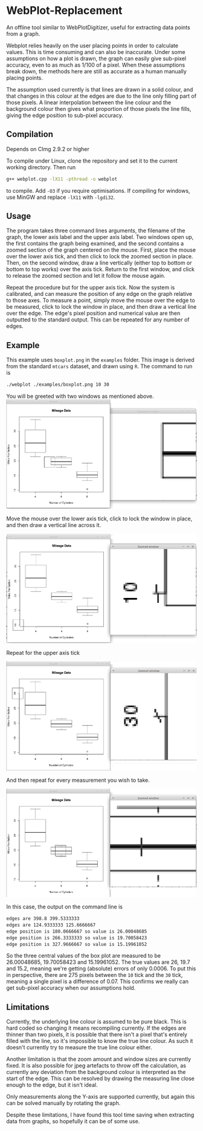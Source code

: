 # WebPlot-Replacement
An offline tool similar to WebPlotDigitizer, useful for extracting data points from a graph.

Webplot relies heavily on the user placing points in order to calculate values. This is time consuming and can also be inaccurate. Under some assumptions on how a plot is drawn, the graph can easily give sub-pixel accuracy, even to as much as 1/100 of a pixel.
When these assumptions break down, the methods here are still as accurate as a human manually placing points.

The assumption used currently is that lines are drawn in a solid colour, and that changes in this colour at the edges are due to the line only filling part of those pixels. A linear interpolation between the line colour and the background colour then gives what proportion of those pixels the line fills, giving the edge position to sub-pixel accuracy. 

## Compilation
Depends on CImg 2.9.2 or higher

To compile under Linux, clone the repository and set it to the current working directory. Then run
```sh
g++ webplot.cpp -lX11 -pthread -o webplot
```
to compile. Add `-O3` if you require optimisations. If compiling for windows, use MinGW and replace `-lX11` with `-lgdi32`.

## Usage
The program takes three command lines arguments, the filename of the graph, the lower axis label and the upper axis label.
Two windows open up, the first contains the graph being examined, and the second contains a zoomed section of the graph centered on the mouse. First, place the mouse over the lower axis tick, and then click to lock the zoomed section in place. Then, on the second window, draw a line vertically (either top to bottom or bottom to top works) over the axis tick. Return to the first window, and click to release the zoomed section and let it follow the mouse again.

Repeat the procedure but for the upper axis tick. Now the system is calibrated, and can measure the position of any edge on the graph relative to those axes. To measure a point, simply move the mouse over the edge to be measured, click to lock the window in place, and then draw a vertical line over the edge. The edge's pixel position and numerical value are then outputted to the standard output. This can be repeated for any number of edges.

## Example
This example uses `boxplot.png` in the `examples` folder. This image is derived from the standard `mtcars` dataset, and drawn using `R`. The command to run is 
```sh
./webplot ./examples/boxplot.png 10 30
```
You will be greeted with two windows as mentioned above.
![](https://github.com/Asa-Hopkins/WebPlot-Replacement/blob/main/Screenshots/Screenshot1.png)

Move the mouse over the lower axis tick, click to lock the window in place, and then draw a vertical line across it.

![](https://github.com/Asa-Hopkins/WebPlot-Replacement/blob/main/Screenshots/Screenshot2.png)

Repeat for the upper axis tick

![](https://github.com/Asa-Hopkins/WebPlot-Replacement/blob/main/Screenshots/Screenshot3.png)

And then repeat for every measurement you wish to take.

![](https://github.com/Asa-Hopkins/WebPlot-Replacement/blob/main/Screenshots/Screenshot4.png)

In this case, the output on the command line is
```sh
edges are 398.8 399.5333333
edges are 124.9333333 125.6666667
edge position is 180.0666667 so value is 26.00048685
edge position is 266.3333333 so value is 19.70058423
edge position is 327.9666667 so value is 15.19961052
```
So the three central values of the box plot are measured to be 26.00048685, 19.70058423 and 15.19961052. The true values are 26, 19.7 and 15.2, meaning we're getting (absolute) errors of only 0.0006. To put this in perspective, there are 275 pixels between the `10` tick and the `30` tick, meaning a single pixel is a difference of 0.07. This confirms we really can get sub-pixel accuracy when our assumptions hold.
## Limitations
Currently, the underlying line colour is assumed to be pure black. This is hard coded so changing it means recompiling currently. If the edges are thinner than two pixels, it is possible that there isn't a pixel that's entirely filled with the line, so it's impossible to know the true line colour.
As such it doesn't currently try to measure the true line colour either.

Another limitation is that the zoom amount and window sizes are currently fixed. It is also possible for jpeg artefacts to throw off the calculation, as currently any deviation from the background colour is interpreted as the start of the edge. This can be resolved by drawing the measuring line close enough to the edge, but it isn't ideal.

Only measurements along the Y-axis are supported currently, but again this can be solved manually by rotating the graph.

Despite these limitations, I have found this tool time saving when extracting data from graphs, so hopefully it can be of some use.
